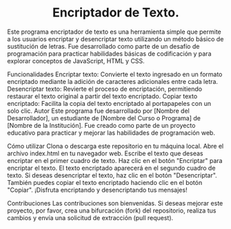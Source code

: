 <h1 align="center"> Encriptador de Texto.</h1>
Este programa encriptador de texto es una herramienta simple que permite a los usuarios encriptar y desencriptar texto utilizando un método básico de sustitución de letras. Fue desarrollado como parte de un desafío de programación para practicar habilidades básicas de codificación y para explorar conceptos de JavaScript, HTML y CSS.

Funcionalidades
Encriptar texto: Convierte el texto ingresado en un formato encriptado mediante la adición de caracteres adicionales entre cada letra.
Desencriptar texto: Revierte el proceso de encriptación, permitiendo restaurar el texto original a partir del texto encriptado.
Copiar texto encriptado: Facilita la copia del texto encriptado al portapapeles con un solo clic.
Autor
Este programa fue desarrollado por [Nombre del Desarrollador], un estudiante de [Nombre del Curso o Programa] de [Nombre de la Institución]. Fue creado como parte de un proyecto educativo para practicar y mejorar las habilidades de programación web.

Cómo utilizar
Clona o descarga este repositorio en tu máquina local.
Abre el archivo index.html en tu navegador web.
Escribe el texto que deseas encriptar en el primer cuadro de texto.
Haz clic en el botón "Encriptar" para encriptar el texto.
El texto encriptado aparecerá en el segundo cuadro de texto.
Si deseas desencriptar el texto, haz clic en el botón "Desencriptar".
También puedes copiar el texto encriptado haciendo clic en el botón "Copiar".
¡Disfruta encriptando y desencriptando tus mensajes!

Contribuciones
Las contribuciones son bienvenidas. Si deseas mejorar este proyecto, por favor, crea una bifurcación (fork) del repositorio, realiza tus cambios y envía una solicitud de extracción (pull request).

